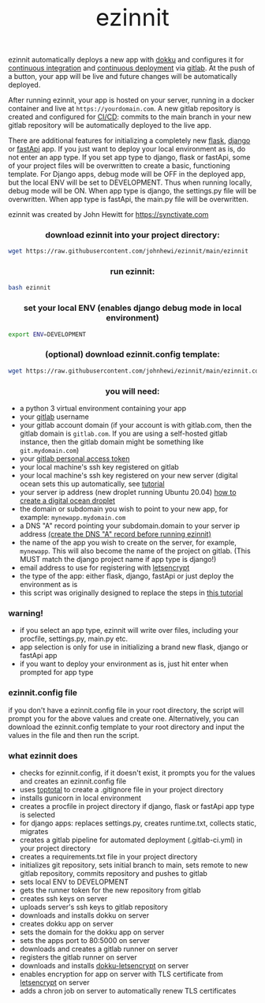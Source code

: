 

<p align="center" style="font-size: xxx-large">
ezinnit
</p>

ezinnit automatically deploys a new app with [dokku](https://dokku.com/) and configures it for [continuous integration](https://en.wikipedia.org/wiki/Continuous_integration) and [continuous deployment](https://en.wikipedia.org/wiki/Continuous_deployment) via [gitlab](https://gitlab.com).
At the push of a button, your app will be live and future changes will be automatically deployed.

After running ezinnit, your app is hosted on your server, running in a docker container and live at `https://yourdomain.com`. A new gitlab repository is created and configured for [CI/CD](https://en.wikipedia.org/wiki/CI/CD): commits to the main branch in your new gitlab repository will be automatically deployed to the live app. 

There are additional features for initializing a completely new [flask](https://flask.palletsprojects.com/), [django](https://www.djangoproject.com/) or [fastApi](https://fastapi.tiangolo.com/) app. If you just want to deploy your local environment as is, do not enter an app type. If you set app type to django, flask or fastApi, some of your project files will be overwritten to create a basic, functioning template. For Django apps, debug mode will be OFF in the deployed app, but the local ENV will be set to DEVELOPMENT. Thus when running locally, debug mode will be ON. When app type is django, the settings.py file will be overwritten. When app type is fastApi, the main.py file will be overwritten.  


ezinnit was created by John Hewitt for https://synctivate.com

### <center>download ezinnit into your project directory:</center>
```bash
wget https://raw.githubusercontent.com/johnhewi/ezinnit/main/ezinnit
```

### <center>run ezinnit:</center>
```bash
bash ezinnit
```

### <center>set your local ENV (enables django debug mode in local environment)
```bash
export ENV=DEVELOPMENT
```

### <center>(optional) download ezinnit.config template:</center>
```bash
wget https://raw.githubusercontent.com/johnhewi/ezinnit/main/ezinnit.config
```

### <center>you will need:</center>
* a python 3 virtual environment containing your app
* your [gitlab](https://gitlab.com) username
* your gitlab account domain (if your account is with gitlab.com, then the gitlab domain is `gitlab.com`. If you are using a self-hosted gitlab instance, then the gitlab domain might be something like `git.mydomain.com`)
* your [gitlab personal access token](tutorial/tutorials/link_to_gitlab_and_dokku/get_personal_access_token.md)
* your local machine's ssh key registered on gitlab
* your local machine's ssh key registered on your new server (digital ocean sets this up automatically, see [tutorial](tutorial/tutorials/digital_ocean_tutorial/create_digital_ocean_droplet.md)
* your server ip address (new droplet running Ubuntu 20.04) [how to create a digital ocean droplet](tutorial/tutorials/digital_ocean_tutorial/create_digital_ocean_droplet.md)
* the domain or subdomain you wish to point to your new app, for example: `mynewapp.mydomain.com`
* a DNS \"A\" record pointing your subdomain.domain to your server ip address [(create the DNS \"A\" record before running ezinnit)](tutorial/tutorials/link_to_gitlab_and_dokku/point_url_to_dokku_app.md)
* the name of the app you wish to create on the server, for example, `mynewapp`. This will also become the name of the project on gitlab. (This MUST match the django project name if app type is django!)
* email address to use for registering with [letsencrypt](https://letsencrypt.org/)
* the type of the app: either flask, django, fastApi or just deploy the environment as is
* this script was originally designed to replace the steps in [this tutorial](tutorial/deployment_tutorial.md)
### warning!
* if you select an app type, ezinnit will write over files, including your procfile, settings.py, main.py etc.
* app selection is only for use in initializing a brand new flask, django or fastApi app
* if you want to deploy your environment as is, just hit enter when prompted for app type

### ezinnit.config file
if you don't have a ezinnit.config file in your root directory,
the script will prompt you for the above values and create one.
Alternatively, you can download the ezinnit.config template
to your root directory and input the values in the file and then run the script.


### what ezinnit does
* checks for ezinnit.config, if it doesn't exist, it prompts you for the values and creates an ezinnit.config file
* uses [toptotal](https://www.toptal.com/developers/gitignore) to create a .gitignore file in your project directory
* installs gunicorn in local environment
* creates a procfile in project directory if django, flask or fastApi app type is selected
* for django apps: replaces settings.py, creates runtime.txt, collects static, migrates
* creates a gitlab pipeline for automated deployment (.gitlab-ci.yml) in your project directory
* creates a requirements.txt file in your project directory
* initializes git repository, sets initial branch to main, sets remote to new gitlab repository, commits repository and pushes to gitlab
* sets local ENV to DEVELOPMENT
* gets the runner token for the new repository from gitlab
* creates ssh keys on server
* uploads server's ssh keys to gitlab repository
* downloads and installs dokku on server
* creates dokku app on server
* sets the domain for the dokku app on server
* sets the apps port to 80:5000 on server
* downloads and creates a gitlab runner on server
* registers the gitlab runner on server
* downloads and installs [dokku-letsencrypt](https://github.com/dokku/dokku-letsencrypt) on server
* enables encryption for app on server with TLS certificate from [letsencrypt](https://letsencrypt.org/) on server
* adds a chron job on server to automatically renew TLS certificates


